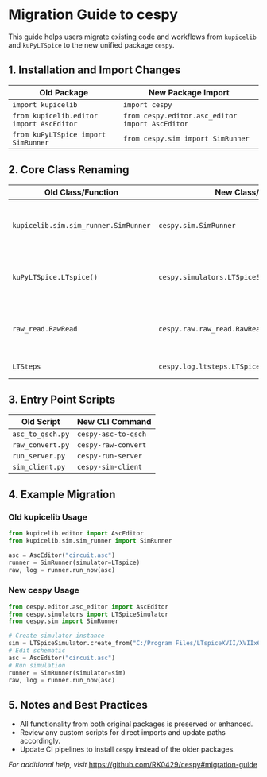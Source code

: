 # Migration Guide to cespy

This guide helps users migrate existing code and workflows from `kupicelib` and `kuPyLTSpice` to the new unified package `cespy`.

## 1. Installation and Import Changes

| Old Package        | New Package Import                 |
|--------------------|------------------------------------|
| `import kupicelib` | `import cespy`                     |
| `from kupicelib.editor import AscEditor` | `from cespy.editor.asc_editor import AscEditor` |
| `from kuPyLTSpice import SimRunner`      | `from cespy.sim import SimRunner`   |

## 2. Core Class Renaming

| Old Class/Function            | New Class/Function                           | Notes                                    |
|-------------------------------|-----------------------------------------------|------------------------------------------|
| `kupicelib.sim.sim_runner.SimRunner` | `cespy.sim.SimRunner`                     | API unchanged, moved module path         |
| `kuPyLTSpice.LTspice()`       | `cespy.simulators.LTSpiceSimulator.create_from()` | Use `create_from` to set executable path |
| `raw_read.RawRead`            | `cespy.raw.raw_read.RawRead`                  | Moved package structure, same interface  |
| `LTSteps`                     | `cespy.log.ltsteps.LTSpiceLogReader`         | Renamed for clarity                      |

## 3. Entry Point Scripts

| Old Script        | New CLI Command            |
|-------------------|----------------------------|
| `asc_to_qsch.py`  | `cespy-asc-to-qsch`        |
| `raw_convert.py`  | `cespy-raw-convert`        |
| `run_server.py`   | `cespy-run-server`         |
| `sim_client.py`   | `cespy-sim-client`         |

## 4. Example Migration

### Old kupicelib Usage

```python
from kupicelib.editor import AscEditor
from kupicelib.sim.sim_runner import SimRunner

asc = AscEditor("circuit.asc")
runner = SimRunner(simulator=LTspice)
raw, log = runner.run_now(asc)
```

### New cespy Usage

```python
from cespy.editor.asc_editor import AscEditor
from cespy.simulators import LTSpiceSimulator
from cespy.sim import SimRunner

# Create simulator instance
sim = LTSpiceSimulator.create_from("C:/Program Files/LTspiceXVII/XVIIx64.exe")
# Edit schematic
asc = AscEditor("circuit.asc")
# Run simulation
runner = SimRunner(simulator=sim)
raw, log = runner.run_now(asc)
```

## 5. Notes and Best Practices

- All functionality from both original packages is preserved or enhanced.
- Review any custom scripts for direct imports and update paths accordingly.
- Update CI pipelines to install `cespy` instead of the older packages.

_For additional help, visit_ <https://github.com/RK0429/cespy#migration-guide>

